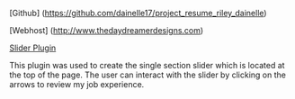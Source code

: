 [Github] (https://github.com/dainelle17/project_resume_riley_dainelle)

[Webhost] (http://www.thedaydreamerdesigns.com)

[Slider Plugin](http://alvarotrigo.com/fullPage/)

This plugin was used to create the single section slider which is located at the top of the page. The user can interact with the slider by clicking on the arrows to review my job experience.  

